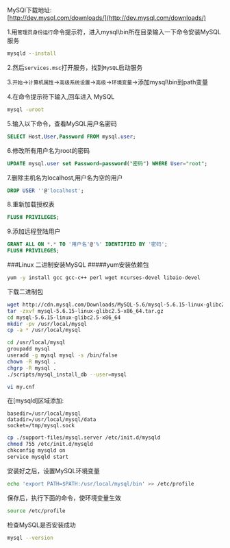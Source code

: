 MySQl下载地址:      
[http://dev.mysql.com/downloads/](http://dev.mysql.com/downloads/)

1.用`管理员身份运行`命令提示符，进入mysql\bin所在目录输入一下命令安装MySQL服务    
```bat
mysqld --install
```
2.然后`services.msc`打开服务，找到`MySQL`启动服务     

3.`开始`->`计算机属性`->`高级系统设置`->`高级`->`环境变量`->添加mysql\bin到path变量

4.在命令提示符下输入,回车进入 MySQL
```bat
mysql -uroot
```
5.输入以下命令，查看MySQL用户名密码
```sql
SELECT Host,User,Password FROM mysql.user;
```
6.修改所有用户名为root的密码
```sql
UPDATE mysql.user set Password=password("密码") WHERE User="root";
```
7.删除主机名为localhost,用户名为空的用户
```sql
DROP USER ''@'localhost';
```
8.重新加载授权表
```sql
FLUSH PRIVILEGES;
```
9.添加远程登陆用户
```sql
GRANT ALL ON *.* TO '用户名'@'%' IDENTIFIED BY '密码';
FLUSH PRIVILEGES;
```
###Linux  二进制安装MySQL
#####yum安装依赖包
```bash
yum -y install gcc gcc-c++ perl wget ncurses-devel libaio-devel
```
下载二进制包
```bash
wget http://cdn.mysql.com/Downloads/MySQL-5.6/mysql-5.6.15-linux-glibc2.5-x86_64.tar.gz
tar -zxvf mysql-5.6.15-linux-glibc2.5-x86_64.tar.gz
cd mysql-5.6.15-linux-glibc2.5-x86_64
mkdir -pv /usr/local/mysql
cp -a * /usr/local/mysql
```
```bash
cd /usr/local/mysql
groupadd mysql
useradd -g mysql mysql -s /bin/false
chown -R mysql .
chgrp -R mysql .
./scripts/mysql_install_db --user=mysql
```
```bash
vi my.cnf
```
在[mysqld]区域添加:
```text
basedir=/usr/local/mysql
datadir=/usr/local/mysql/data
socket=/tmp/mysql.sock
```
```bash
cp ./support-files/mysql.server /etc/init.d/mysqld
chmod 755 /etc/init.d/mysqld
chkconfig mysqld on
service mysqld start
```
安装好之后，设置MySQL环境变量
```bash
echo 'export PATH=$PATH:/usr/local/mysql/bin' >> /etc/profile
```
保存后，执行下面的命令，使环境变量生效
```bash
source /etc/profile
```
检查MySQL是否安装成功
```bash
mysql --version
```